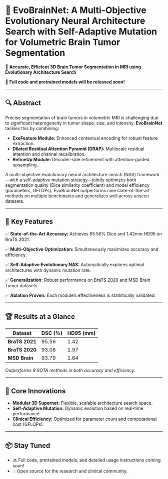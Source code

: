 # 🚀 EvoBrainNet: A Multi-Objective Evolutionary Neural Architecture Search with Self-Adaptive Mutation for Volumetric Brain Tumor Segmentation

🚀 **Accurate, Efficient 3D Brain Tumor Segmentation in MRI using Evolutionary Architecture Search**

📌 **Full code and pretrained models will be released soon!**

---

## 🔍 Abstract

Precise segmentation of brain tumors in volumetric MRI is challenging due to significant heterogeneity in tumor shape, size, and intensity. **EvoBrainNet** tackles this by combining:

- **ExoFeature Module:** Enhanced contextual encoding for robust feature extraction.
- **Dilated Residual Attention Pyramid (DRAP):** Multiscale residual attention and channel recalibration.
- **RefineUp Module:** Decoder-side refinement with attention-guided upsampling.

A multi-objective evolutionary neural architecture search (NAS) framework—with a self-adaptive mutation strategy—jointly optimizes both segmentation quality (Dice similarity coefficient) and model efficiency (parameters, GFLOPs). EvoBrainNet outperforms nine state-of-the-art methods on multiple benchmarks and generalizes well across unseen datasets.

---

## 🎯 Key Features

✅ **State-of-the-Art Accuracy:** Achieves 95.56% Dice and 1.42mm HD95 on BraTS 2021.

✅ **Multi-Objective Optimization:** Simultaneously maximizes accuracy and efficiency.

✅ **Self-Adaptive Evolutionary NAS:** Automatically explores optimal architectures with dynamic mutation rate.

✅ **Generalization:** Robust performance on BraTS 2020 and MSD Brain Tumor datasets.

✅ **Ablation Proven:** Each module’s effectiveness is statistically validated.

---

## 🏆 Results at a Glance

| Dataset        | DSC (%) | HD95 (mm) |  
|----------------|---------|-----------|  
| **BraTS 2021** | 95.56   | 1.42      |  
| **BraTS 2020** | 93.08   | 1.97      |  
| **MSD Brain**  | 93.79   | 1.64      |  

*Outperforms 9 SOTA methods in both accuracy and efficiency.*

---

## 🧠 Core Innovations

- **Modular 3D Supernet:** Flexible, scalable architecture search space.
- **Self-Adaptive Mutation:** Dynamic evolution based on real-time performance.
- **Clinical Efficiency:** Optimized for parameter count and computational cost (GFLOPs).

---

## 📦 Stay Tuned

- 🔜 Full code, pretrained models, and detailed usage instructions coming soon!
- 💡 Open source for the research and clinical community.

